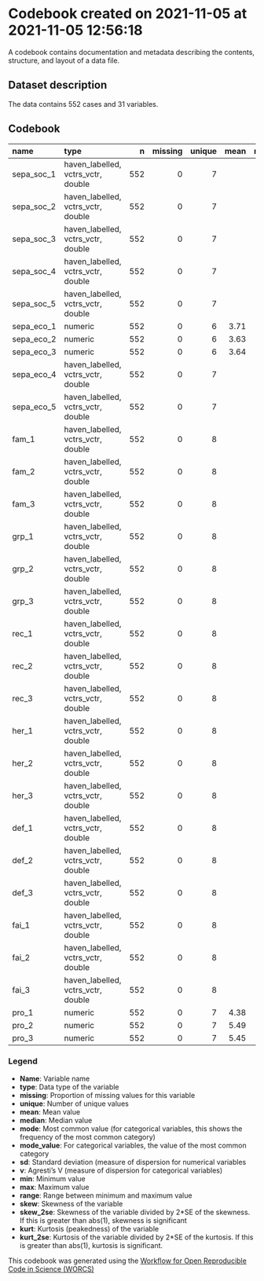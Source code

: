 Codebook created on 2021-11-05 at 2021-11-05 12:56:18
================

A codebook contains documentation and metadata describing the contents,
structure, and layout of a data file.

## Dataset description

The data contains 552 cases and 31 variables.

## Codebook

| name         | type                                 |   n | missing | unique | mean | median | mode | mode\_value |   sd |    v | min | max | range |  skew | skew\_2se |  kurt | kurt\_2se |
|:-------------|:-------------------------------------|----:|--------:|-------:|-----:|-------:|-----:|------------:|-----:|-----:|----:|----:|------:|------:|----------:|------:|----------:|
| sepa\_soc\_1 | haven\_labelled, vctrs\_vctr, double | 552 |       0 |      7 |      |        |  317 |           5 |      | 0.60 |     |     |       |       |           |       |           |
| sepa\_soc\_2 | haven\_labelled, vctrs\_vctr, double | 552 |       0 |      7 |      |        |  142 |           2 |      | 0.80 |     |     |       |       |           |       |           |
| sepa\_soc\_3 | haven\_labelled, vctrs\_vctr, double | 552 |       0 |      7 |      |        |  273 |           5 |      | 0.68 |     |     |       |       |           |       |           |
| sepa\_soc\_4 | haven\_labelled, vctrs\_vctr, double | 552 |       0 |      7 |      |        |  131 |           3 |      | 0.81 |     |     |       |       |           |       |           |
| sepa\_soc\_5 | haven\_labelled, vctrs\_vctr, double | 552 |       0 |      7 |      |        |  159 |           5 |      | 0.80 |     |     |       |       |           |       |           |
| sepa\_eco\_1 | numeric                              | 552 |       0 |      6 | 3.71 |      4 |    4 |             | 1.33 |      |   1 |   6 |     5 |  0.05 |      0.23 | -0.82 |     -1.97 |
| sepa\_eco\_2 | numeric                              | 552 |       0 |      6 | 3.63 |      4 |    4 |             | 1.35 |      |   1 |   6 |     5 |  0.19 |      0.93 | -0.78 |     -1.89 |
| sepa\_eco\_3 | numeric                              | 552 |       0 |      6 | 3.64 |      4 |    4 |             | 1.37 |      |   1 |   6 |     5 | -0.07 |     -0.33 | -0.80 |     -1.94 |
| sepa\_eco\_4 | haven\_labelled, vctrs\_vctr, double | 552 |       0 |      7 |      |        |  183 |           4 |      | 0.77 |     |     |       |       |           |       |           |
| sepa\_eco\_5 | haven\_labelled, vctrs\_vctr, double | 552 |       0 |      7 |      |        |  184 |           4 |      | 0.75 |     |     |       |       |           |       |           |
| fam\_1       | haven\_labelled, vctrs\_vctr, double | 552 |       0 |      8 |      |        |  146 |           4 |      | 0.82 |     |     |       |       |           |       |           |
| fam\_2       | haven\_labelled, vctrs\_vctr, double | 552 |       0 |      8 |      |        |  167 |           7 |      | 0.79 |     |     |       |       |           |       |           |
| fam\_3       | haven\_labelled, vctrs\_vctr, double | 552 |       0 |      8 |      |        |  169 |           4 |      | 0.79 |     |     |       |       |           |       |           |
| grp\_1       | haven\_labelled, vctrs\_vctr, double | 552 |       0 |      8 |      |        |  171 |           5 |      | 0.78 |     |     |       |       |           |       |           |
| grp\_2       | haven\_labelled, vctrs\_vctr, double | 552 |       0 |      8 |      |        |  217 |           4 |      | 0.75 |     |     |       |       |           |       |           |
| grp\_3       | haven\_labelled, vctrs\_vctr, double | 552 |       0 |      8 |      |        |  162 |           6 |      | 0.76 |     |     |       |       |           |       |           |
| rec\_1       | haven\_labelled, vctrs\_vctr, double | 552 |       0 |      8 |      |        |  145 |           5 |      | 0.79 |     |     |       |       |           |       |           |
| rec\_2       | haven\_labelled, vctrs\_vctr, double | 552 |       0 |      8 |      |        |  178 |           7 |      | 0.75 |     |     |       |       |           |       |           |
| rec\_3       | haven\_labelled, vctrs\_vctr, double | 552 |       0 |      8 |      |        |  143 |           5 |      | 0.78 |     |     |       |       |           |       |           |
| her\_1       | haven\_labelled, vctrs\_vctr, double | 552 |       0 |      8 |      |        |  150 |           4 |      | 0.78 |     |     |       |       |           |       |           |
| her\_2       | haven\_labelled, vctrs\_vctr, double | 552 |       0 |      8 |      |        |  195 |           4 |      | 0.78 |     |     |       |       |           |       |           |
| her\_3       | haven\_labelled, vctrs\_vctr, double | 552 |       0 |      8 |      |        |  140 |           4 |      | 0.83 |     |     |       |       |           |       |           |
| def\_1       | haven\_labelled, vctrs\_vctr, double | 552 |       0 |      8 |      |        |  175 |           4 |      | 0.80 |     |     |       |       |           |       |           |
| def\_2       | haven\_labelled, vctrs\_vctr, double | 552 |       0 |      8 |      |        |  170 |           4 |      | 0.81 |     |     |       |       |           |       |           |
| def\_3       | haven\_labelled, vctrs\_vctr, double | 552 |       0 |      8 |      |        |  181 |           4 |      | 0.78 |     |     |       |       |           |       |           |
| fai\_1       | haven\_labelled, vctrs\_vctr, double | 552 |       0 |      8 |      |        |  159 |           7 |      | 0.81 |     |     |       |       |           |       |           |
| fai\_2       | haven\_labelled, vctrs\_vctr, double | 552 |       0 |      8 |      |        |  229 |           7 |      | 0.74 |     |     |       |       |           |       |           |
| fai\_3       | haven\_labelled, vctrs\_vctr, double | 552 |       0 |      8 |      |        |  165 |           4 |      | 0.80 |     |     |       |       |           |       |           |
| pro\_1       | numeric                              | 552 |       0 |      7 | 4.38 |      4 |    4 |             | 1.77 |      |   1 |   7 |     6 | -0.10 |     -0.48 | -0.81 |     -1.95 |
| pro\_2       | numeric                              | 552 |       0 |      7 | 5.49 |      6 |    6 |             | 1.50 |      |   1 |   7 |     6 | -0.76 |     -3.64 | -0.19 |     -0.47 |
| pro\_3       | numeric                              | 552 |       0 |      7 | 5.45 |      6 |    6 |             | 1.58 |      |   1 |   7 |     6 | -0.85 |     -4.08 | -0.04 |     -0.10 |

### Legend

-   **Name**: Variable name
-   **type**: Data type of the variable
-   **missing**: Proportion of missing values for this variable
-   **unique**: Number of unique values
-   **mean**: Mean value
-   **median**: Median value
-   **mode**: Most common value (for categorical variables, this shows
    the frequency of the most common category)
-   **mode\_value**: For categorical variables, the value of the most
    common category
-   **sd**: Standard deviation (measure of dispersion for numerical
    variables
-   **v**: Agresti’s V (measure of dispersion for categorical variables)
-   **min**: Minimum value
-   **max**: Maximum value
-   **range**: Range between minimum and maximum value
-   **skew**: Skewness of the variable
-   **skew\_2se**: Skewness of the variable divided by 2\*SE of the
    skewness. If this is greater than abs(1), skewness is significant
-   **kurt**: Kurtosis (peakedness) of the variable
-   **kurt\_2se**: Kurtosis of the variable divided by 2\*SE of the
    kurtosis. If this is greater than abs(1), kurtosis is significant.

This codebook was generated using the [Workflow for Open Reproducible
Code in Science (WORCS)](https://osf.io/zcvbs/)
